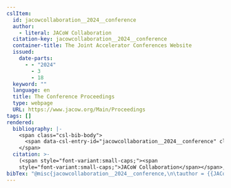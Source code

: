 ```yaml
---
cslItem:
  id: jacowcollaboration__2024__conference
  author:
    - literal: JACoW Collaboration
  citation-key: jacowcollaboration__2024__conference
  container-title: The Joint Accelerator Conferences Website
  issued:
    date-parts:
      - - "2024"
        - 3
        - 18
  keyword: ""
  language: en
  title: The Conference Proceedings
  type: webpage
  URL: https://www.jacow.org/Main/Proceedings
tags: []
rendered:
  bibliography: |-
    <span class="csl-bib-body">
      <span data-csl-entry-id="jacowcollaboration__2024__conference" class="csl-entry"><span class='author-bib'>JACoW Collaboration</span>. <span class='date-bib'>(2024, März 18)</span>. <span class='title'><b><i>The Conference Proceedings</i></b></span>. The Joint Accelerator Conferences Website. <span class='URL'><a href='https://www.jacow.org/Main/Proceedings'>LINK</a></span></span>
    </span>
  citation: >-
    (<span style="font-variant:small-caps;"><span
    style="font-variant:small-caps;">JACoW Collaboration</span></span>, 2024)
bibTex: "@misc{jacowcollaboration__2024__conference,\n\tauthor = {{JACoW Collaboration}},\n\tyear = {2024},\n\tmonth = {mar 18},\n\ttitle = {The {Conference} {Proceedings}},\n\thowpublished = {https://www.jacow.org/Main/Proceedings},\n}\n\n"
---
```

